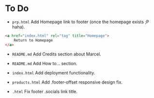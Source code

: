 # To Do

- `prp.html` Add Homepage link to footer (once the homepage exists ;P haha).
```html
<a href="index.html" rel="tag" title="Homepage">
    Return to Homepage
</a>
```

- `README.md` Add Credits section about Marcel.

- `README.md` Add How to... section.

- `index.html` Add deployment functionality.

- `products.html` Add .footer-offset responsive design fix.

- `.html` Fix footer .socials link title.